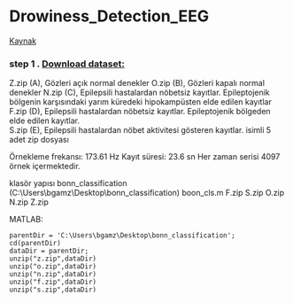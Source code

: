 # Drowiness_Detection_EEG

[Kaynak](https://www.mathworks.com/help/wavelet/ug/time-frequency-convolutional-network-for-eeg-data-classification.html)

### step 1 . [Download dataset:](https://www.upf.edu/web/ntsa/downloads/-/asset_publisher/xvT6E4pczrBw/content/2001-indications-of-nonlinear-deterministic-and-finite-dimensional-structures-in-time-series-of-brain-electrical-activity-dependence-on-recording-regi?inheritRedirect=false&redirect=https://www.upf.edu/web/ntsa/downloads?p_p_id%3D101_INSTANCE_xvT6E4pczrBw%26p_p_lifecycle%3D0%26p_p_state%3Dnormal%26p_p_mode%3Dview%26p_p_col_id%3Dcolumn-1%26p_p_col_count%3D1#.X5Ep-S337UI)
Z.zip (A), Gözleri açık normal denekler
O.zip (B), Gözleri kapalı normal denekler
N.zip (C), Epilepsili hastalardan nöbetsiz kayıtlar. Epileptojenik bölgenin karşısındaki yarım küredeki hipokampüsten elde edilen kayıtlar
F.zip (D), Epilepsili hastalardan nöbetsiz kayıtlar. Epileptojenik bölgeden elde edilen kayıtlar.  
S.zip (E), Epilepsili hastalardan nöbet aktivitesi gösteren kayıtlar.
isimli 5 adet zip dosyası

Örnekleme frekansı: 173.61 Hz
Kayıt süresi: 23.6 sn
Her zaman serisi 4097 örnek içermektedir.

klasör yapısı
bonn_classification  (C:\Users\bgamz\Desktop\bonn_classification)
  boon_cls.m
  F.zip
  S.zip
  O.zip
  N.zip
  Z.zip

MATLAB:
```
parentDir = 'C:\Users\bgamz\Desktop\bonn_classification';
cd(parentDir)
dataDir = parentDir;
unzip("z.zip",dataDir)
unzip("o.zip",dataDir)
unzip("n.zip",dataDir)
unzip("f.zip",dataDir)
unzip("s.zip",dataDir)

```


